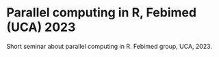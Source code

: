 # Parallel computing in R, Febimed (UCA) 2023
Short seminar about parallel computing in R. Febimed group, UCA, 2023.
